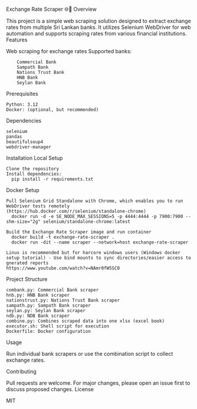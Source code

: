 Exchange Rate Scraper 🌐💱
Overview

This project is a simple web scraping solution designed to extract exchange rates from multiple Sri Lankan banks. It utilizes Selenium WebDriver for web automation and supports scraping rates from various financial institutions.
Features

Web scraping for exchange rates
Supported banks:

        Commercial Bank
        Sampath Bank
        Nations Trust Bank
        HNB Bank
        Seylan Bank

Prerequisites

    Python: 3.12
    Docker: (optional, but recommended)

Dependencies

    selenium
    pandas
    beautifulsoup4
    webdriver-manager

Installation
Local Setup

    Clone the repository
    Install dependencies:
      pip install -r requirements.txt

Docker Setup

    Pull Selenium Grid Standalone⁠ with Chrome, which enables you to run WebDriver tests remotely (https://hub.docker.com/r/selenium/standalone-chrome)
      docker run -d -e SE_NODE_MAX_SESSIONS=5 -p 4444:4444 -p 7900:7900 --shm-size="2g" selenium/standalone-chrome:latest

    Build the Exchange Rate Scraper image and run container
      docker build -t exchange-rate-scraper .
      docker run -dit --name scraper --network=host exchange-rate-scraper

    Linux is recommended but for harcore windows users (Windows docker setup tutorial) - Use bind mounts to sync directories/easier access to gnerated reports
    https://www.youtube.com/watch?v=NAmr0fW5SC0


Project Structure

    combank.py: Commercial Bank scraper
    hnb.py: HNB Bank scraper
    nationstrust.py: Nations Trust Bank scraper
    sampath.py: Sampath Bank scraper
    seylan.py: Seylan Bank scraper
    ndb.py: NDB Bank scraper
    combine.py: Combines scraped data into one xlsx (excel book)
    executor.sh: Shell script for execution
    Dockerfile: Docker configuration

Usage

Run individual bank scrapers or use the combination script to collect exchange rates.

Contributing

Pull requests are welcome. For major changes, please open an issue first to discuss proposed changes.
License

MIT
